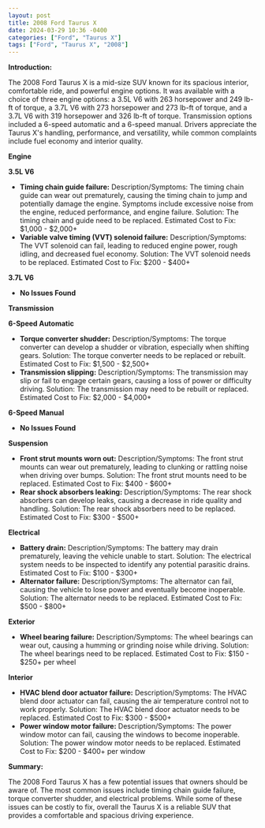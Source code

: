 ```yaml
---
layout: post
title: 2008 Ford Taurus X
date: 2024-03-29 10:36 -0400
categories: ["Ford", "Taurus X"]
tags: ["Ford", "Taurus X", "2008"]
---
```

**Introduction:**

The 2008 Ford Taurus X is a mid-size SUV known for its spacious interior, comfortable ride, and powerful engine options. It was available with a choice of three engine options: a 3.5L V6 with 263 horsepower and 249 lb-ft of torque, a 3.7L V6 with 273 horsepower and 273 lb-ft of torque, and a 3.7L V6 with 319 horsepower and 326 lb-ft of torque. Transmission options included a 6-speed automatic and a 6-speed manual. Drivers appreciate the Taurus X's handling, performance, and versatility, while common complaints include fuel economy and interior quality.

**Engine**

**3.5L V6**

- **Timing chain guide failure:** Description/Symptoms: The timing chain guide can wear out prematurely, causing the timing chain to jump and potentially damage the engine. Symptoms include excessive noise from the engine, reduced performance, and engine failure. Solution: The timing chain and guide need to be replaced. Estimated Cost to Fix: $1,000 - $2,000+
- **Variable valve timing (VVT) solenoid failure:** Description/Symptoms: The VVT solenoid can fail, leading to reduced engine power, rough idling, and decreased fuel economy. Solution: The VVT solenoid needs to be replaced. Estimated Cost to Fix: $200 - $400+

**3.7L V6**

- **No Issues Found**

**Transmission**

**6-Speed Automatic**

- **Torque converter shudder:** Description/Symptoms: The torque converter can develop a shudder or vibration, especially when shifting gears. Solution: The torque converter needs to be replaced or rebuilt. Estimated Cost to Fix: $1,500 - $2,500+
- **Transmission slipping:** Description/Symptoms: The transmission may slip or fail to engage certain gears, causing a loss of power or difficulty driving. Solution: The transmission may need to be rebuilt or replaced. Estimated Cost to Fix: $2,000 - $4,000+

**6-Speed Manual**

- **No Issues Found**

**Suspension**

- **Front strut mounts worn out:** Description/Symptoms: The front strut mounts can wear out prematurely, leading to clunking or rattling noise when driving over bumps. Solution: The front strut mounts need to be replaced. Estimated Cost to Fix: $400 - $600+
- **Rear shock absorbers leaking:** Description/Symptoms: The rear shock absorbers can develop leaks, causing a decrease in ride quality and handling. Solution: The rear shock absorbers need to be replaced. Estimated Cost to Fix: $300 - $500+

**Electrical**

- **Battery drain:** Description/Symptoms: The battery may drain prematurely, leaving the vehicle unable to start. Solution: The electrical system needs to be inspected to identify any potential parasitic drains. Estimated Cost to Fix: $100 - $300+
- **Alternator failure:** Description/Symptoms: The alternator can fail, causing the vehicle to lose power and eventually become inoperable. Solution: The alternator needs to be replaced. Estimated Cost to Fix: $500 - $800+

**Exterior**

- **Wheel bearing failure:** Description/Symptoms: The wheel bearings can wear out, causing a humming or grinding noise while driving. Solution: The wheel bearings need to be replaced. Estimated Cost to Fix: $150 - $250+ per wheel

**Interior**

- **HVAC blend door actuator failure:** Description/Symptoms: The HVAC blend door actuator can fail, causing the air temperature control not to work properly. Solution: The HVAC blend door actuator needs to be replaced. Estimated Cost to Fix: $300 - $500+
- **Power window motor failure:** Description/Symptoms: The power window motor can fail, causing the windows to become inoperable. Solution: The power window motor needs to be replaced. Estimated Cost to Fix: $200 - $400+ per window

**Summary:**

The 2008 Ford Taurus X has a few potential issues that owners should be aware of. The most common issues include timing chain guide failure, torque converter shudder, and electrical problems. While some of these issues can be costly to fix, overall the Taurus X is a reliable SUV that provides a comfortable and spacious driving experience.
